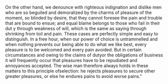 On the other hand, we denounce with righteous indignation and dislike men who are so beguiled and 
demoralized by the charms of pleasure of the moment, so blinded by desire, that they cannot foresee
the pain and trouble that are bound to ensue; and equal blame belongs to those who fail in their dut
y through weakness of will, which is the same as saying through shrinking from toil and pain. These 
cases are perfectly simple and easy to distinguish. In a free hour, when our power of choice is 
untrammelled and when nothing prevents our being able to do what we like best, every pleasure is to
be welcomed and every pain avoided. But in certain circumstances and owing to the claims of dutyor 
the obligations of business it will frequently occur that pleasures have to be repudiated and
annoyances accepted. The wise man therefore always holds in these matters to this principle ofselection: 
he rejects pleasures to secure other greater pleasures, or else he endures pains to avoid worse pains."